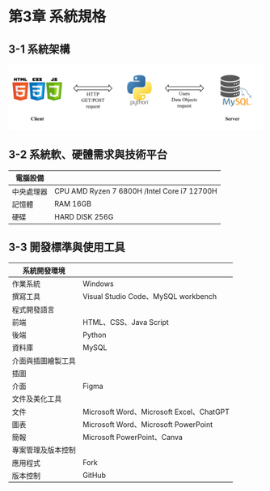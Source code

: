 # 第3章   系統規格
## 3-1   系統架構
![image](
https://github.com/yongjie0328/113411-docs/blob/cc703dc6333cdfc22743b8a99793e0bb31e35f77/image/%E7%B3%BB%E7%B5%B1%E6%9E%B6%E6%A7%8B%E5%9C%96.png)
## 3-2   系統軟、硬體需求與技術平台
|電腦設備||
|-----|--------|
| 中央處理器 | CPU	AMD Ryzen 7 6800H /Intel Core i7 12700H |
|記憶體 |RAM	16GB|
|硬碟 |HARD DISK	256G|

## 3-3   開發標準與使用工具
|系統開發環境||
|----------|----------|
|作業系統|	Windows|
|撰寫工具|	Visual Studio Code、MySQL workbench|
|程式開發語言||
|前端	|HTML、CSS、Java Script|
|後端	|Python|
|資料庫	|MySQL|
|介面與插圖繪製工具||
|插圖|         |	
|介面	|Figma|
|文件及美化工具||
|文件	|Microsoft Word、Microsoft Excel、ChatGPT|
|圖表	|Microsoft Word、Microsoft PowerPoint|
|簡報	|Microsoft PowerPoint、Canva|
|專案管理及版本控制||
|應用程式	|Fork|
|版本控制	|GitHub|

